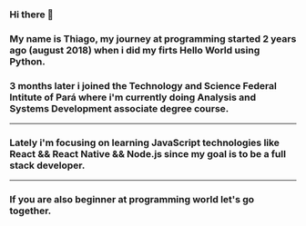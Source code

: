 ### Hi there 👋

<!--
**pgThiago/pgThiago** is a ✨ _special_ ✨ repository because its `README.md` (this file) appears on your GitHub profile.

Here are some ideas to get you started:

- 🔭 I’m currently working on ...
- 🌱 I’m currently learning ...
- 👯 I’m looking to collaborate on ...
- 🤔 I’m looking for help with ...
- 💬 Ask me about ...
- 📫 How to reach me: ...
- 😄 Pronouns: ...
- ⚡ Fun fact: ...
-->

### My name is Thiago, my journey at programming started 2 years ago (august 2018) when i did my firts Hello World using Python.
### 3 months later i joined the Technology and Science Federal Intitute of Pará where i'm currently doing Analysis and Systems Development associate degree course.
---
### Lately i'm focusing on learning JavaScript technologies like React && React Native && Node.js since my goal is to be a full stack developer. 
---
### If you are also beginner at programming world let's go together. 
